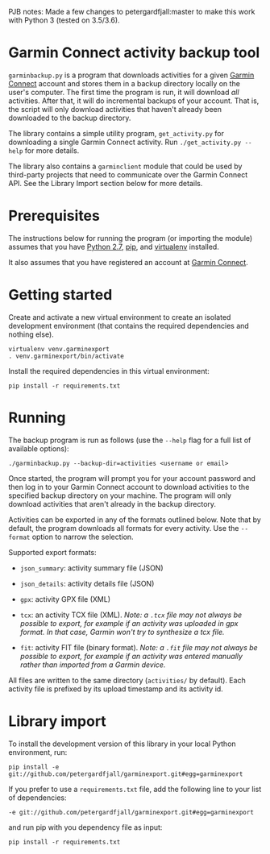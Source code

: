 PJB notes: Made a few changes to petergardfjall:master to make this work with
Python 3 (tested on 3.5/3.6).

Garmin Connect activity backup tool
===================================
``garminbackup.py`` is a program that downloads activities for a
given [Garmin Connect](http://connect.garmin.com/) account and stores
them in a backup directory locally on the user's computer. The first time
the program is run, it will download *all* activities. After that, it will
do incremental backups of your account. That is, the script will only download
activities that haven't already been downloaded to the backup directory.

The library contains a simple utility program, ``get_activity.py`` for
downloading a single Garmin Connect activity. Run ``./get_activity.py --help``
for more details.

The library also contains a ``garminclient`` module that could be used by third-party
projects that need to communicate over the Garmin Connect API. See the
Library Import section below for more details.


Prerequisites
=============
The instructions below for running the program (or importing the module)
assumes that you have [Python 2.7](https://www.python.org/download/releases/2.7/),
[pip](http://pip.readthedocs.org/en/latest/installing.html), and [virtualenv](http://virtualenv.readthedocs.org/en/latest/virtualenv.html#installation) installed.

It also assumes that you have registered an account at
[Garmin Connect](http://connect.garmin.com/).


Getting started
===============
Create and activate a new virtual environment to create an isolated development
environment (that contains the required dependencies and nothing else).

    virtualenv venv.garminexport
    . venv.garminexport/bin/activate

Install the required dependencies in this virtual environment:

    pip install -r requirements.txt



Running
=======
The backup program is run as follows (use the ``--help`` flag for a full list
of available options):

    ./garminbackup.py --backup-dir=activities <username or email>

Once started, the program will prompt you for your account password and then
log in to your Garmin Connect account to download activities to the specified
backup directory on your machine. The program will only download activities
that aren't already in the backup directory.

Activities can be exported in any of the formats outlined below. Note that
by default, the program downloads all formats for every activity. Use the
``--format`` option to narrow the selection.

Supported export formats:

  -   ``json_summary``: activity summary file (JSON)

  -   ``json_details``: activity details file (JSON)

  -   ``gpx``: activity GPX file (XML)

  -   ``tcx``: an activity TCX file (XML).
      *Note: a ``.tcx`` file may not always be possible to export, for example
      if an activity was uploaded in gpx format. In that case, Garmin won't try
      to synthesize a tcx file.*

  -   ``fit``: activity FIT file (binary format).
      *Note: a ``.fit`` file may not always be possible to export, for example
      if an activity was entered manually rather than imported from a Garmin device.*

All files are written to the same directory (``activities/`` by default).
Each activity file is prefixed by its upload timestamp and its activity id.



Library import
==============
To install the development version of this library in your local Python
environment, run:

  `pip install -e git://github.com/petergardfjall/garminexport.git#egg=garminexport`

If you prefer to use a `requirements.txt` file, add the following line
to your list of dependencies:

  `-e git://github.com/petergardfjall/garminexport.git#egg=garminexport`

and run pip with you dependency file as input:

  `pip install -r requirements.txt`
